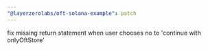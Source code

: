 ```yaml
---
"@layerzerolabs/oft-solana-example": patch
---
```


fix missing return statement when user chooses no to 'continue with onlyOftStore'

